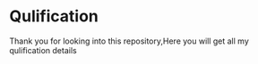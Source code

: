 # Qulification
Thank you for looking into this repository,Here you will get all my qulification details
